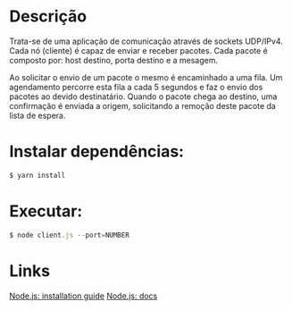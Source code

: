 # Descrição

Trata-se de uma aplicação de comunicação através de sockets UDP/IPv4. Cada nó (cliente) é capaz de enviar e receber pacotes. Cada pacote é composto por: host destino, porta destino e a mesagem.

Ao solicitar o envio de um pacote o mesmo é encaminhado a uma fila. Um agendamento percorre esta fila a cada 5 segundos e faz o envio dos pacotes ao devido destinatário. Quando o pacote chega ao destino, uma confirmação é enviada a origem, solicitando a remoção deste pacote da lista de espera.

# Instalar dependências:
```bash
$ yarn install
```

# Executar:

```javascript
$ node client.js --port=NUMBER
```

# Links
[Node.js: installation guide](https://nodejs.org/en/download/package-manager/)
[Node.js: docs](https://nodejs.org/en/docs/)
